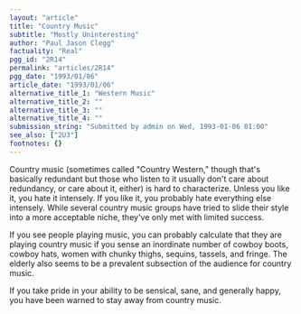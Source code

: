 ```yaml
---
layout: "article"
title: "Country Music"
subtitle: "Mostly Uninteresting"
author: "Paul Jason Clegg"
factuality: "Real"
pgg_id: "2R14"
permalink: "articles/2R14"
pgg_date: "1993/01/06"
article_date: "1993/01/06"
alternative_title_1: "Western Music"
alternative_title_2: ""
alternative_title_3: ""
alternative_title_4: ""
submission_string: "Submitted by admin on Wed, 1993-01-06 01:00"
see_also: ["2U3"]
footnotes: {}
---
```

<div>
<p>Country music (sometimes called "Country Western," though that's basically redundant but those who listen to it usually don't care about redundancy, or care about it, either) is hard to characterize. Unless you like it, you hate it intensely. If you like it, you probably hate everything else intensely. While several country music groups have tried to slide their style into a more acceptable niche, they've only met with limited success.</p>
<p>If you see people playing music, you can probably calculate that they are playing country music if you sense an inordinate number of cowboy boots, cowboy hats, women with chunky thighs, sequins, tassels, and fringe. The elderly also seems to be a prevalent subsection of the audience for country music.</p>
<p>If you take pride in your ability to be sensical, sane, and generally happy, you have been warned to stay away from country music.</p>
</div>
